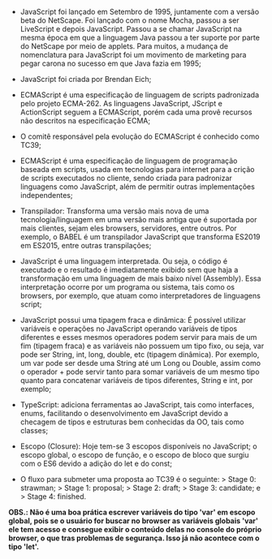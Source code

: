 - JavaScript foi lançado em Setembro de 1995, juntamente com a versão beta do NetScape. Foi lançado com o nome Mocha, passou a ser LiveScript e depois JavaScript. Passou a se chamar JavaScript na mesma época em que a linguagem Java passou a ter 
suporte por parte do NetScape por meio de applets. Para muitos, a mudança de nomenclatura para JavaScript foi um movimento de marketing para pegar carona no sucesso em que Java fazia em 1995;

- JavaScript foi criada por Brendan Eich;

- ECMAScript é uma especificação de linguagem de scripts padronizada pelo projeto ECMA-262. As linguagens JavaScript, JScript e ActionScript seguem a ECMAScript, porém cada uma provê recursos não descritos na especificação ECMA;

- O comitê responsável pela evolução do ECMAScript é conhecido como TC39;

- ECMAScript é uma especificação de linguagem de programação baseada em scripts, usada em tecnologias para internet para a crição de scripts executados no cliente, sendo criada para padronizar linguagens como JavaScript, além de permitir outras implementações independentes;

- Transpilador: Transforma uma versão mais nova de uma tecnologia/linguagem em uma versão mais antiga que é suportada por mais clientes, sejam eles browsers, servidores, entre outros. Por exemplo, o BABEL é um transpilador JavaScript que transforma ES2019 em ES2015, entre outras transpilações;

- JavaScript é uma linguagem interpretada. Ou seja, o código é executado e o resultado é imediatamente exibido sem que haja a transformação em uma linguagem de mais baixo nível (Assembly). Essa interpretação ocorre por um programa ou sistema, tais como os browsers, por exemplo, que atuam como interpretadores de linguagens script;

- JavaScript possui uma tipagem fraca e dinâmica: É possível utilizar variáveis e operações no JavaScript operando variáveis de tipos diferentes e esses mesmos operadores podem servir para mais de um fim (tipagem fraca) e as variáveis não possuem um tipo fixo, ou seja, var pode ser String, int, long, double, etc (tipagem dinâmica). Por exemplo, um var pode ser desde uma String até um Long ou Double, assim como o operador + pode servir tanto para somar variáveis de um mesmo tipo quanto para concatenar variáveis de tipos diferentes, String e int, por exemplo;

- TypeScript: adiciona ferramentas ao JavaScript, tais como interfaces, enums, facilitando o desenvolvimento em JavaScript devido a checagem de tipos e estruturas bem conhecidas da OO, tais como classes;

- Escopo (Closure): Hoje tem-se 3 escopos disponíveis no JavaScript; o escopo global, o escopo de função, e o escopo de bloco que surgiu com o ES6 devido a adição do let e do const;

- O fluxo para submeter uma proposta ao TC39 é o seguinte: > 
Stage 0: strawman; > 
Stage 1: proposal; > 
Stage 2: draft; > 
Stage 3: candidate; e > 
Stage 4: finished.

**OBS.: Não é uma boa prática escrever variáveis do tipo 'var' em escopo global, pois se o usuário for buscar no browser as variáveis globais 'var' ele tem acesso e consegue exibir o conteúdo delas no console do próprio browser, o que tras problemas de segurança. Isso já não acontece com o tipo 'let'.**